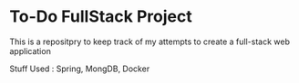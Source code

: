 # To-Do FullStack Project

This is a repositpry to keep track of my attempts to create a full-stack web application

Stuff Used : Spring, MongDB, Docker
